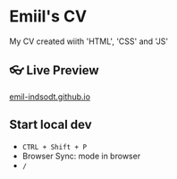 # Emiil's CV

My CV created wiith 'HTML', 'CSS' and 'JS'

## 👓 Live Preview

[emil-indsodt.github.io](https://emil-indsodt.github.io)

## Start local dev

- `CTRL + Shift + P`
- Browser Sync: mode in browser
- `/`
